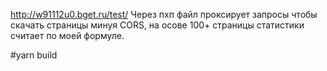 http://w91112u0.bget.ru/test/
Через пхп файл проксирует запросы чтобы скачать страницы минуя CORS, на осове 100+ страницы статистики считает по моей формуле.

#yarn build